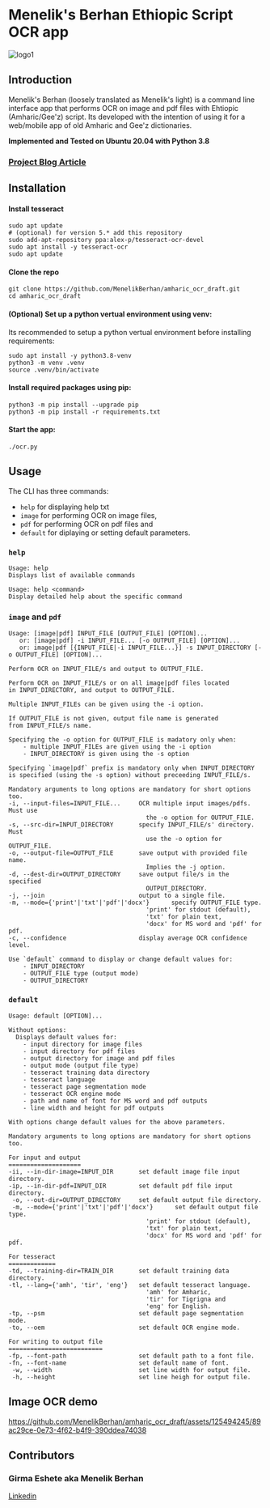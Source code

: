 # Menelik's Berhan Ethiopic Script OCR app

![logo1](https://github.com/MenelikBerhan/amharic_ocr_draft/assets/125494245/0b1f5abb-da5e-47fb-ac87-3a492db27eaf)

## Introduction

Menelik's Berhan (loosely translated as Menelik's light) is a command line interface app that performs OCR on image and pdf files with Ehtiopic (Amharic/Gee'z) script. Its developed with the intention of using it for a web/mobile app of old Amharic and Gee'z dictionaries.

__Implemented and Tested on Ubuntu 20.04 with Python 3.8__

### [Project Blog Article](https://www.linkedin.com/pulse/implementing-ethiopic-script-ocr-app-girma-eshete-srp3e)

## Installation

#### Install tesseract

```
sudo apt update
# (optional) for version 5.* add this repository
sudo add-apt-repository ppa:alex-p/tesseract-ocr-devel
sudo apt install -y tesseract-ocr
sudo apt update
```

#### Clone the repo
```
git clone https://github.com/MenelikBerhan/amharic_ocr_draft.git
cd amharic_ocr_draft
```

#### (Optional) Set up a python vertual environment using venv:
Its recommended to setup a python vertual environment before installing requirements:
```
sudo apt install -y python3.8-venv
python3 -m venv .venv
source .venv/bin/activate
```

#### Install required packages using pip:
```
python3 -m pip install --upgrade pip
python3 -m pip install -r requirements.txt
```

#### Start the app:
```
./ocr.py
```

## Usage

The CLI has three commands:
- `help` for displaying help txt
- `image` for performing OCR on image files,
- `pdf` for performing OCR on pdf files and
- `default` for diplaying or setting default parameters.

### `help`

```
Usage: help
Displays list of available commands

Usage: help <command>
Display detailed help about the specific command
```

### `image` and `pdf`

```
Usage: [image|pdf] INPUT_FILE [OUTPUT_FILE] [OPTION]...
   or: [image|pdf] -i INPUT_FILE... [-o OUTPUT_FILE] [OPTION]...
   or: image|pdf [{INPUT_FILE|-i INPUT_FILE...}] -s INPUT_DIRECTORY [-o OUTPUT_FILE] [OPTION]...

Perform OCR on INPUT_FILE/s and output to OUTPUT_FILE.

Perform OCR on INPUT_FILE/s or on all image|pdf files located
in INPUT_DIRECTORY, and output to OUTPUT_FILE.

Multiple INPUT_FILEs can be given using the -i option.

If OUTPUT_FILE is not given, output file name is generated
from INPUT_FILE/s name.

Specifying the -o option for OUTPUT_FILE is madatory only when:
    - multiple INPUT_FILEs are given using the -i option
    - INPUT_DIRECTORY is given using the -s option

Specifying `image|pdf` prefix is mandatory only when INPUT_DIRECTORY
is specified (using the -s option) without preceeding INPUT_FILE/s.

Mandatory arguments to long options are mandatory for short options too.
-i, --input-files=INPUT_FILE...     OCR multiple input images/pdfs. Must use
                                      the -o option for OUTPUT_FILE.
-s, --src-dir=INPUT_DIRECTORY       specify INPUT_FILE/s' directory. Must
                                      use the -o option for OUTPUT_FILE.
-o, --output-file=OUTPUT_FILE       save output with provided file name.
                                      Implies the -j option.
-d, --dest-dir=OUTPUT_DIRECTORY     save output file/s in the specified
                                      OUTPUT_DIRECTORY.
-j, --join                          output to a single file.
-m, --mode={'print'|'txt'|'pdf'|'docx'}      specify OUTPUT_FILE type.
                                      'print' for stdout (default),
                                      'txt' for plain text,
                                      'docx' for MS word and 'pdf' for pdf.
-c, --confidence                    display average OCR confidence level.

Use `default` command to display or change default values for:
    - INPUT_DIRECTORY
    - OUTPUT_FILE type (output mode)
    - OUTPUT_DIRECTORY
```

### `default`

```
Usage: default [OPTION]...

Without options:
  Displays default values for:
    - input directory for image files
    - input directory for pdf files
    - output directory for image and pdf files
    - output mode (output file type)
    - tesseract training data directory
    - tesseract language
    - tesseract page segmentation mode
    - tesseract OCR engine mode
    - path and name of font for MS word and pdf outputs
    - line width and height for pdf outputs

With options change default values for the above parameters.

Mandatory arguments to long options are mandatory for short options too.

For input and output
====================
-ii, --in-dir-image=INPUT_DIR       set default image file input directory.
-ip, --in-dir-pdf=INPUT_DIR         set default pdf file input directory.
 -o, --out-dir=OUTPUT_DIRECTORY     set default output file directory.
 -m, --mode={'print'|'txt'|'pdf'|'docx'}      set default output file type.
                                      'print' for stdout (default),
                                      'txt' for plain text,
                                      'docx' for MS word and 'pdf' for pdf.

For tesseract
=============
-td, --training-dir=TRAIN_DIR       set default training data directory.
-tl, --lang={'amh', 'tir', 'eng'}   set default tesseract language.
                                      'amh' for Amharic,
                                      'tir' for Tigrigna and
                                      'eng' for English.
-tp, --psm                          set default page segmentation mode.
-to, --oem                          set default OCR engine mode.

For writing to output file
==========================
-fp, --font-path                    set default path to a font file.
-fn, --font-name                    set default name of font.
 -w, --width                        set line width for output file.
 -h, --height                       set line heigh for output file.
```

## Image OCR demo

https://github.com/MenelikBerhan/amharic_ocr_draft/assets/125494245/89ac29ce-0e73-4f62-b4f9-390ddea74038


## Contributors
### Girma Eshete aka Menelik Berhan
[Linkedin](https://www.linkedin.com/in/menelikberhan)
